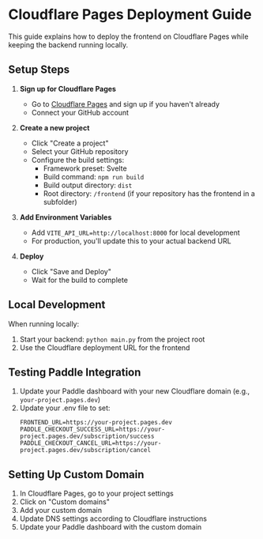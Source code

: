 # Cloudflare Pages Deployment Guide

This guide explains how to deploy the frontend on Cloudflare Pages while keeping the backend running locally.

## Setup Steps

1. **Sign up for Cloudflare Pages**
   - Go to [Cloudflare Pages](https://pages.cloudflare.com/) and sign up if you haven't already
   - Connect your GitHub account

2. **Create a new project**
   - Click "Create a project"
   - Select your GitHub repository
   - Configure the build settings:
     - Framework preset: Svelte
     - Build command: `npm run build`
     - Build output directory: `dist`
     - Root directory: `/frontend` (if your repository has the frontend in a subfolder)

3. **Add Environment Variables**
   - Add `VITE_API_URL=http://localhost:8000` for local development
   - For production, you'll update this to your actual backend URL

4. **Deploy**
   - Click "Save and Deploy"
   - Wait for the build to complete

## Local Development

When running locally:
1. Start your backend: `python main.py` from the project root
2. Use the Cloudflare deployment URL for the frontend

## Testing Paddle Integration

1. Update your Paddle dashboard with your new Cloudflare domain (e.g., `your-project.pages.dev`)
2. Update your .env file to set:
   ```
   FRONTEND_URL=https://your-project.pages.dev
   PADDLE_CHECKOUT_SUCCESS_URL=https://your-project.pages.dev/subscription/success
   PADDLE_CHECKOUT_CANCEL_URL=https://your-project.pages.dev/subscription/cancel
   ```

## Setting Up Custom Domain

1. In Cloudflare Pages, go to your project settings
2. Click on "Custom domains"
3. Add your custom domain
4. Update DNS settings according to Cloudflare instructions
5. Update your Paddle dashboard with the custom domain
